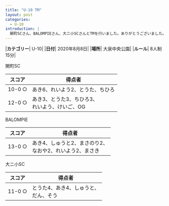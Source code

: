 ```yaml
---
title: "U-10 TM"
layout: post
categories:
  - U-10
introduction: |
  関町SCさん、BALOMPIEさん、大ニ小SCさんとTMを行いました。ありがとうございました。
---
```


|**カテゴリー**| U-10|
|**日付**| 2020年8月8日|
|**場所**| 大泉中央公園|
|**ルール**| 8人制15分|

関町SC

|スコア|得点者|
|---|----|
|10-0 ○| あき6、れいよう2、とうた、ちひろ |
|12-0 ○| あき3、とうた3、ちひろ3、<br>れいよう、けいご、OG |

BALOMPIE

|スコア|得点者|
|---|----|
|13-0 ○| あき4、しゅうと2、まさのり2、<br>なおや2、れいよう2、まさき |

大ニ小SC

|スコア|得点者|
|---|----|
|11-0 ○| とうた4、あき4、しゅうと、<br>だん、そう |
